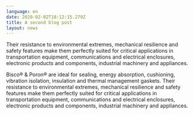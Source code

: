 ```yaml
---
language: en
date: 2020-02-02T18:12:15.279Z
title: A second blog post
layout: news
---
```

Their resistance to environmental extremes, mechanical resilience and safety features make them perfectly suited for critical applications in transportation equipment, communications and electrical enclosures, electronic products and components, industrial machinery and appliances.


Bisco® & Poron® are ideal for sealing, energy absorption, cushioning, vibration isolation, insulation and thermal management gaskets. Their resistance to environmental extremes, mechanical resilience and safety features make them perfectly suited for critical applications in transportation equipment, communications and electrical enclosures, electronic products and components, industrial machinery and appliances.
